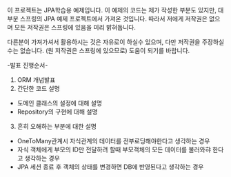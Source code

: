 이 프로젝트는 JPA학습용 예제입니다. 이 예제의 코드는 제가 작성한 부분도 있지만,
대부분 스프링의  JPA 예제 프로젝트에서 가져온 것입니다. 따라서 저에게 저작권은 없으며
모든 저작권은 스프링에 있음을 미리 밝혀둡니다.

다른분이 가져가셔서 활용하시는 것은 자유로이 하실수 있으며,
다만 저작권을 주장하실 수는 없습니다. (원 저작권은 스프링에 있으므로)
도움이 되기를 바랍니다.



-발표 진행순서-

1. ORM 개념발표
2. 간단한 코드 설명
 - 도메인 클래스의 설정에 대해 설명
 - Repository의 구현에 대해 설명
3. 흔히 오해하는 부분에 대한 설명
 - OneToMany관계시 자식관계의 데이터를 전부로딩해야한다고 생각하는 경우
 - 자식 객체에게 부모의  ID만 전달하려 할때 부모객체의 모든 데이터를 불러와햐 한다고 생각하는 경우
 - JPA 세션 종료 후 객체의 상태를 변경하면 DB에 반영된다고 생각하는 경우
  
